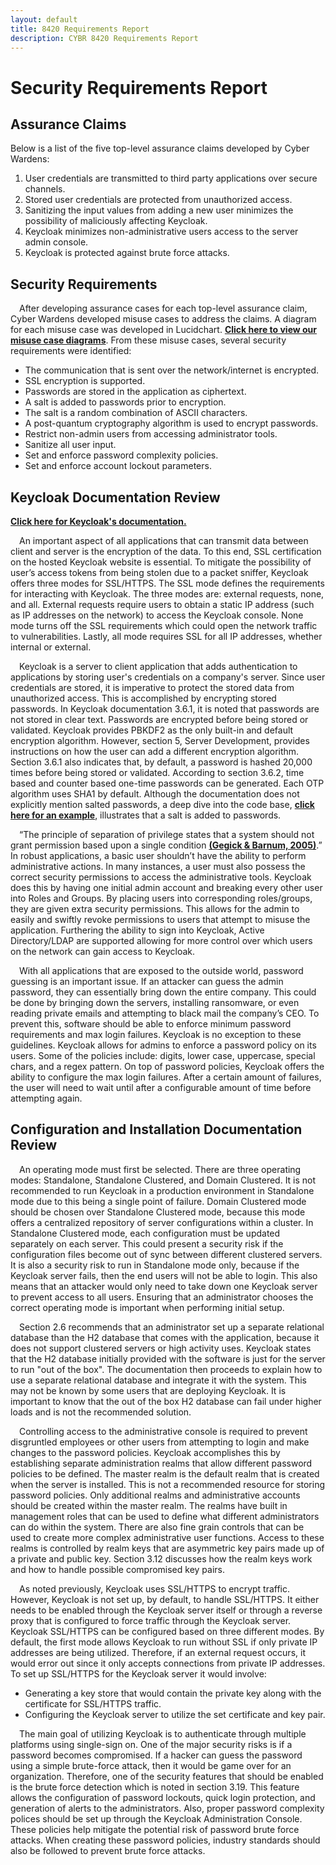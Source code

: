 ```yaml
---
layout: default
title: 8420 Requirements Report
description: CYBR 8420 Requirements Report
---
```

Security Requirements Report
============================

Assurance Claims
----------------
Below is a list of the five top-level assurance claims developed by Cyber Wardens:
<ol>
  <li>User credentials are transmitted to third party applications over secure channels.</li>
  <li>Stored user credentials are protected from unauthorized access.</li>
  <li>Sanitizing the input values from adding a new user minimizes the possibility of maliciously affecting Keycloak.</li>
  <li>Keycloak minimizes non-administrative users access to the server admin console.</li>
  <li>Keycloak is protected against brute force attacks.</li>
</ol>

Security Requirements
----------------------
&emsp;After developing assurance cases for each top-level assurance claim, Cyber Wardens developed misuse cases to address the claims. A diagram for each misuse case was developed in Lucidchart. <a href="https://www.lucidchart.com/documents/view/e31604af-862d-434b-a74c-e7850cc35a5d"><strong>Click here to view our misuse case diagrams</strong></a>. From these misuse cases, several security requirements were identified:
<ul>
  <li>The communication that is sent over the network/internet is encrypted.</li>
  <li>SSL encryption is supported.</li>
  <li>Passwords are stored in the application as ciphertext.</li>
  <li>A salt is added to passwords prior to encryption.</li>
  <li>The salt is a random combination of ASCII characters.</li>
  <li>A post-quantum cryptography algorithm is used to encrypt passwords.</li>
  <li>Restrict non-admin users from accessing administrator tools.</li>
  <li>Sanitize all user input.</li>
  <li>Set and enforce password complexity policies.</li>
  <li>Set and enforce account lockout parameters.</li>
</ul>

Keycloak Documentation Review
-----------------------------
<a href="http://www.keycloak.org/archive/documentation-3.3.html"><strong>Click here for Keycloak's documentation.</strong></a>

&emsp;An important aspect of all applications that can transmit data between client and server is the encryption of the data. To this end, SSL certification on the hosted Keycloak website is essential. To mitigate the possibility of user’s access tokens from being stolen due to a packet sniffer, Keycloak offers three modes for SSL/HTTPS. The SSL mode defines the requirements for interacting with Keycloak. The three modes are: external requests, none, and all. External requests require users to obtain a static IP address (such as IP addresses on the network) to access the Keycloak console. None mode turns off the SSL requirements which could open the network traffic to vulnerabilities. Lastly, all mode requires SSL for all IP addresses, whether internal or external.

&emsp;Keycloak is a server to client application that adds authentication to applications by storing user's credentials on a company's server. Since user credentials are stored, it is imperative to protect the stored data from unauthorized access. This is accomplished by encrypting stored passwords. In Keycloak documentation 3.6.1, it is noted that passwords are not stored in clear text. Passwords are encrypted before being stored or validated. Keycloak provides PBKDF2 as the only built-in and default encryption algorithm. However, section 5, Server Development, provides instructions on how the user can add a different encryption algorithm. Section 3.6.1 also indicates that, by default, a password is hashed 20,000 times before being stored or validated. According to section 3.6.2, time based and counter based one-time passwords can be generated. Each OTP algorithm uses SHA1 by default. Although the documentation does not explicitly mention salted passwords, a deep dive into the code base, <a href="https://github.com/keycloak/keycloak/blob/a89dbabc921d841dc943ac3a33886396bb13781b/server-spi/src/main/java/org/keycloak/credential/hash/Pbkdf2PasswordHashProvider.java"><strong>click here for an example</strong></a>, illustrates that a salt is added to passwords.

&emsp;“The principle of separation of privilege states that a system should not grant permission based upon a single condition <a href="https://www.us-cert.gov/bsi/articles/knowledge/principles/separation-of-privilege"><strong>(Gegick & Barnum, 2005)</strong></a>.” In robust applications, a basic user shouldn’t have the ability to perform administrative actions. In many instances, a user must also possess the correct security permissions to access the administrative tools. Keycloak does this by having one initial admin account and breaking every other user into Roles and Groups. By placing users into corresponding roles/groups, they are given extra security permissions. This allows for the admin to easily and swiftly revoke permissions to users that attempt to misuse the application. Furthering the ability to sign into Keycloak, Active Directory/LDAP are supported allowing for more control over which users on the network can gain access to Keycloak.

&emsp;With all applications that are exposed to the outside world, password guessing is an important issue. If an attacker can guess the admin password, they can essentially bring down the entire company. This could be done by bringing down the servers, installing ransomware, or even reading private emails and attempting to black mail the company’s CEO. To prevent this, software should be able to enforce minimum password requirements and max login failures. Keycloak is no exception to these guidelines. Keycloak allows for admins to enforce a password policy on its users. Some of the policies include: digits, lower case, uppercase, special chars, and a regex pattern. On top of password policies, Keycloak offers the ability to configure the max login failures. After a certain amount of failures, the user will need to wait until after a configurable amount of time before attempting again. 

Configuration and Installation Documentation Review
-----------------------------
&emsp;An operating mode must first be selected. There are three operating modes: Standalone, Standalone Clustered, and Domain Clustered. It is not recommended to run Keycloak in a production environment in Standalone mode due to this being a single point of failure. Domain Clustered mode should be chosen over Standalone Clustered mode, because this mode offers a centralized repository of server configurations within a cluster. In Standalone Clustered mode, each configuration must be updated separately on each server. This could present a security risk if the configuration files become out of sync between different clustered servers. It is also a security risk to run in Standalone mode only, because if the Keycloak server fails, then the end users will not be able to login. This also means that an attacker would only need to take down one Keycloak server to prevent access to all users. Ensuring that an administrator chooses the correct operating mode is important when performing initial setup. 

&emsp;Section 2.6 recommends that an administrator set up a separate relational database than the H2 database that comes with the application, because it does not support clustered servers or high activity uses. Keycloak states that the H2 database initially provided with the software is just for the server to run "out of the box". The documentation then proceeds to explain how to use a separate relational database and integrate it with the system. This may not be known by some users that are deploying Keycloak. It is important to know that the out of the box H2 database can fail under higher loads and is not the recommended solution.

&emsp;Controlling access to the administrative console is required to prevent disgruntled employees or other users from attempting to login and make changes to the password policies. Keycloak accomplishes this by establishing separate administration realms that allow different password policies to be defined. The master realm is the default realm that is created when the server is installed. This is not a recommended resource for storing password policies. Only additional realms and administrative accounts should be created within the master realm. The realms have built in management roles that can be used to define what different administrators can do within the system. There are also fine grain controls that can be used to create more complex administrative user functions. Access to these realms is controlled by realm keys that are asymmetric key pairs made up of a private and public key. Section 3.12 discusses how the realm keys work and how to handle possible compromised key pairs.

&emsp;As noted previously, Keycloak uses SSL/HTTPS to encrypt traffic. However, Keycloak is not set up, by default, to handle SSL/HTTPS. It either needs to be enabled through the Keycloak server itself or through a reverse proxy that is configured to force traffic through the Keycloak server. Keycloak SSL/HTTPS can be configured based on three different modes. By default, the first mode allows Keycloak to run without SSL if only private IP addresses are being utilized. Therefore, if an external request occurs, it would error out since it only accepts connections from private IP addresses. To set up SSL/HTTPS for the Keycloak server it would involve:
<ul>
   <li> Generating a key store that would contain the private key along with the certificate for SSL/HTTPS traffic.</li>
   <li> Configuring the Keycloak server to utilize the set certificate and key pair.</li>
</ul>

&emsp;The main goal of utilizing Keycloak is to authenticate through multiple platforms using single-sign on. One of the major security risks is if a password becomes compromised. If a hacker can guess the password using a simple brute-force attack, then it would be game over for an organization. Therefore, one of the security features that should be enabled is the brute force detection which is noted in section 3.19. This feature allows the configuration of password lockouts, quick login protection, and generation of alerts to the administrators. Also, proper password complexity polices should be set up through the Keycloak Administration Console. These policies help mitigate the potential risk of password brute force attacks. When creating these password policies, industry standards should also be followed to prevent brute force attacks. 
